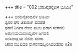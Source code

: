 +++
title = "002 ಭರದಿನೈತನ್ದಖಿಳ ಭೂಮೀ"

+++
ಭರದಿನೈತಂದಖಿಳ ಭೂಮೀ  
ಶ್ವರರ ಘನ ಚತುರಂಗ ಪದಹತ  
ಧರಣಿ ನಿರ್ಗತ ರೇಣು ಪಟಲ ಪರಾಗ ಸಂಗದಲಿ   
ಅರುಣಮಯವಾಯ್ತಖಿಳ ಜಗದಲಿ  
ಸರಸಿಜಾಕ್ಷಿಯ ನೆನೆದು ಸಚರಾ  
ಚರದ ಮುಖದಲಿ ರಾಗರಸವುಬ್ಬರಿಸಿದಂದದಲಿ      ॥2॥